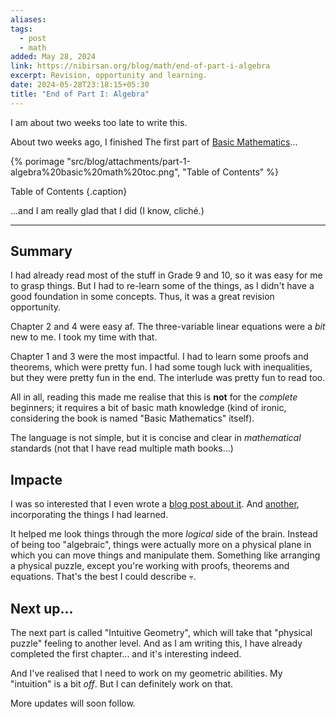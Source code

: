 ```yaml
---
aliases: 
tags:
  - post
  - math
added: May 28, 2024
link: https://nibirsan.org/blog/math/end-of-part-i-algebra
excerpt: Revision, opportunity and learning.
date: 2024-05-28T23:18:15+05:30
title: "End of Part I: Algebra"
---
```

I am about two weeks too late to write this.

About two weeks ago, I finished The first part of [Basic Mathematics](https://amzn.to/3UElWTL)...

{% porimage "src/blog/attachments/part-1-algebra%20basic%20math%20toc.png", "Table of Contents" %}

Table of Contents {.caption}

...and I am really glad that I did (I know, cliché.)

---
## Summary
I had already read most of the stuff in Grade 9 and 10, so it was easy for me to grasp things. But I had to re-learn some of the things, as I didn't have a good foundation in some concepts. Thus, it was a great revision opportunity.

Chapter 2 and 4 were easy af. The three-variable linear equations were a *bit* new to me. I took my time with that.

Chapter 1 and 3 were the most impactful. I had to learn some proofs and theorems, which were pretty fun. I had some tough luck with inequalities, but they were pretty fun in the end. The interlude was pretty fun to read too. 

All in all, reading this made me realise that this is **not** for the *complete* beginners; it requires a bit of basic math knowledge (kind of ironic, considering the book is named "Basic Mathematics" itself).

The language is not simple, but it is concise and clear in *mathematical* standards (not that I have read multiple math books...)
## Impacte
I was so interested that I even wrote a [blog post about it](https://nibirsan.org/blog/math/why-a0-equals-to-1). And [another](https://nibirsan.org/blog/p/donald-s-im-mortality), incorporating the things I had learned. 

It helped me look things through the more *logical* side of the brain. Instead of being too "algebraic", things were actually more on a physical plane in which you can move things and manipulate them. Something like arranging a physical puzzle, except you're working with proofs, theorems and equations. That's the best I could describe 💀.
## Next up...
The next part is called "Intuitive Geometry", which will take that "physical puzzle" feeling to another level. And as I am writing this, I have already completed the first chapter... and it's interesting indeed.

And I've realised that I need to work on my geometric abilities. My "intuition" is a bit *off*. But I can definitely work on that.

More updates will soon follow.